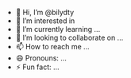 - 👋 Hi, I’m @bilydty
- 👀 I’m interested in 
- 🌱 I’m currently learning ...
- 💞️ I’m looking to collaborate on ...
- 📫 How to reach me ...
- 😄 Pronouns: ...
- ⚡ Fun fact: ...

<!---
bilydty/bilydty is a ✨ special ✨ repository because its `README.md` (this file) appears on your GitHub profile.
You can click the Preview link to take a look at your changes.
--->

